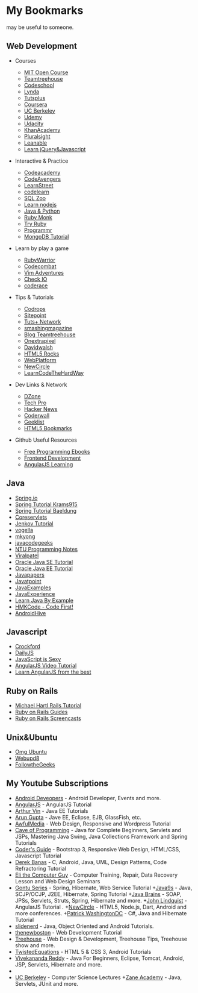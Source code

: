 # My Bookmarks 
may be useful to someone.


## Web Development
+ Courses
    + [MIT Open Course](http://ocw.mit.edu/courses/electrical-engineering-and-computer-science/)
    + [Teamtreehouse](http://teamtreehouse.com/)
    + [Codeschool](https://www.codeschool.com/)
    + [Lynda](http://www.lynda.com/)
    + [Tutsplus](https://tutsplus.com/)
    + [Coursera](https://www.coursera.org/)
    + [UC Berkeley](http://www.youtube.com/user/UCBerkeley/)
    + [Udemy](https://www.udemy.com/)
    + [Udacity](https://www.udacity.com/)
    + [KhanAcademy](https://www.khanacademy.org/)
    + [Pluralsight](http://pluralsight.com/training)
    + [Leanable](https://learnable.com/)
    + [Learn jQuery&Javascript](http://learn.appendto.com/lessons)

+ Interactive & Practice
    + [Codeacademy](http://www.codecademy.com/)
    + [CodeAvengers](http://www.codeavengers.com/)
    + [LearnStreet](http://www.learnstreet.com/)
    + [codelearn](http://www.codelearn.org/)
    + [SQL Zoo](http://sqlzoo.net/wiki/Main_Page)
    + [Learn nodejs](http://nodeschool.io/)
    + [Java & Python](http://codingbat.com/)
    + [Ruby Monk](http://rubymonk.com/)
    + [Try Ruby](http://tryruby.org/‎)
    + [Programmr](http://programmr.com/)
    + [MongoDB Tutorial](http://mongly.openmymind.net/tutorial/index)

+ Learn by play a game
    + [RubyWarrior](https://www.bloc.io/ruby-warrior#/)
    + [Codecombat](http://codecombat.com/)
    + [Vim Adventures](http://vim-adventures.com/)
    + [Check IO](http://www.checkio.org/)
    + [coderace](http://coderace.me/)


+ Tips & Tutorials
    + [Codrops](http://tympanus.net/codrops/)
    + [Sitepoint](http://www.sitepoint.com/)
    + [Tuts+ Network](http://hub.tutsplus.com/)
    + [smashingmagazine](http://www.smashingmagazine.com/)
    + [Blog Teamtreehouse](http://blog.teamtreehouse.com/)
    + [Onextrapixel](http://www.onextrapixel.com/)
    + [Davidwalsh](http://davidwalsh.name/)
    + [HTML5 Rocks](http://www.html5rocks.com/en/)
    + [WebPlatform](http://docs.webplatform.org/wiki/Main_Page)
    + [NewCircle](https://thenewcircle.com/s)
    + [LearnCodeTheHardWay](http://learncodethehardway.org/)

+ Dev Links & Network
    + [DZone](http://www.dzone.com/links/index.html)
    + [Tech Pro](http://tech.pro)
    + [Hacker News](https://news.ycombinator.com/news)
    + [Coderwall](https://coderwall.com/)
    + [Geeklist](https://geekli.st/)
    + [HTML5 Bookmarks](http://www.html5bookmarks.com/)

+ Github Useful Resources
    + [Free Programming Ebooks](https://github.com/vhf/free-programming-books)
    + [Frontend Development](https://github.com/dypsilon/frontend-dev-bookmarks)
    + [AngularJS Learning](https://github.com/jmcunningham/AngularJS-Learning)

## Java
+ [Spring.io](http://spring.io/guides)
+ [Spring Tutorial Krams915](http://krams915.blogspot.com/)
+ [Spring Tutorial Baeldung](http://www.baeldung.com/)
+ [Coreservlets](http://www.coreservlets.com/)
+ [Jenkov Tutorial](http://tutorials.jenkov.com/)
+ [vogella](http://www.vogella.com/)
+ [mkyong](http://www.mkyong.com/)
+ [javacodegeeks](http://www.javacodegeeks.com/)
+ [NTU Programming Notes](http://www3.ntu.edu.sg/home/ehchua/programming/index.html)
+ [Viralpatel](http://viralpatel.net/blogs/)
+ [Oracle Java SE Tutorial](http://docs.oracle.com/javase/tutorial/index.html)
+ [Oracle Java EE Tutorial](http://docs.oracle.com/javaee/7/tutorial/doc/home.htm)
+ [Javapapers](http://javapapers.com/)
+ [Javatpoint](http://www.javatpoint.com/)
+ [JavaExamples](http://www.java-examples.com/)
+ [JavaExperience](http://www.javaexperience.com/)
+ [Learn Java By Example](http://www.hubberspot.com/)
+ [HMKCode - Code First!](http://hmkcode.com/)
+ [AndroidHive](http://www.androidhive.info/)


## Javascript
+ [Crockford](http://crockford.com/javascript/)
+ [DailyJS](http://dailyjs.com)
+ [JavaScript is Sexy](http://javascriptissexy.com/)
+ [AngularJS Video Tutorial](http://egghead.io/)
+ [Learn AngularJS from the best](http://www.thinkster.io/)


## Ruby on Rails
+ [Michael Hartl Rails Tutorial](http://ruby.railstutorial.org/ruby-on-rails-tutorial-book)
+ [Ruby on Rails Guides](http://guides.rubyonrails.org/index.html)
+ [Ruby on Rails Screencasts](http://railscasts.com/)


## Unix&Ubuntu
+ [Omg Ubuntu](http://omgubuntu.co.uk)
+ [Webupd8](http://www.webupd8.org/)
+ [FollowtheGeeks](http://followthegeeks.com/)

## My Youtube Subscriptions
+ [Android Deveopers](http://www.youtube.com/user/androiddevelopers/) - Android Developer, Events and more.
+ [AngularJS](http://www.youtube.com/user/angularjs/) - AngularJS Tutorial
+ [Arthur Vin](http://www.youtube.com/channel/UC53onV6SK53Pq-ZAvJsKWOA) - Java EE Tutorials
+ [Arun Gupta](http://www.youtube.com/user/arungupta) - Jave EE, Eclipse, EJB, GlassFish, etc.
+ [AwfulMedia](http://www.youtube.com/user/AwfulMedia) - Web Design, Responsive and Wordpress Tutorial
+ [Cave of Programming](http://www.youtube.com/user/caveofprogramming) - Java for Complete Beginners, Servlets and JSPs, Mastering Java Swing, Java Collections Framework and Spring Tutorials
+ [Coder's Guide](http://www.youtube.com/user/CodersGuide/) - Bootstrap 3, Responsive Web Design, HTML/CSS, Javascript Tutorial
+ [Derek Banas](http://www.youtube.com/user/derekbanas/) - C, Android, Java, UML, Design Patterns, Code Refractoring Tutorial
+ [Eli the Computer Guy](http://www.youtube.com/user/elithecomputerguy/) - Computer Training, Repair, Data Recovery Lesson and Web Design Seminars
+ [Gontu Series](http://www.youtube.com/user/gontuseries/) - Spring, Hibernate, Web Service Tutorial
+[Java9s](http://www.youtube.com/user/java9s/) - Java, SCJP/OCJP, J2EE, Hibernate, Spring Tutorial
+[Java Brains](http://www.youtube.com/user/koushks) - SOAP, JPSs, Servlets, Struts, Spring, Hibernate and more.
+[John Lindquist](http://www.youtube.com/user/johnlindquist) - AngularJS Tutorial .
+[NewCircle](http://www.youtube.com/user/MarakanaTechTV/) - HTML5, Node.js, Dart, Android and more conferences.
+[Patrick WashingtonDC](http://www.youtube.com/user/patrickwashingtondc/) - C#, Java and Hibernate Tutorial
+ [slidenerd](http://www.youtube.com/user/slidenerd/) - Java, Object Oriented and Android Tutorials.
+ [thenewboston](http://www.youtube.com/user/thenewboston/) - Web Development Tutorial
+ [Treehouse](http://www.youtube.com/user/gotreehouse/) - Web Design & Development, Treehouse Tips, Treehouse show and more.
+ [TwistedEquations](http://www.youtube.com/user/TwistedEquations/) - HTML 5 & CSS 3, Android Tutorials
+ [Vivekananda Reddy](http://www.youtube.com/user/viveknotty/) - Java For Beginners, Eclipse, Tomcat, Android, JSP, Servlets, Hibernate and more.
+ []()
+ [UC Berkeley](http://www.youtube.com/user/UCBerkeley/) - Computer Science Lectures
+[Zane Academy](http://www.youtube.com/user/zaneacademy/) - Java, Servlets, JUnit and more.


